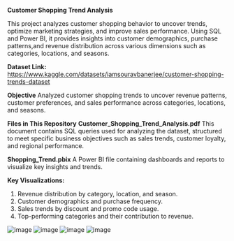**Customer Shopping Trend Analysis**

This project analyzes customer shopping behavior to uncover trends, optimize marketing strategies, and improve sales performance. Using SQL and Power BI, it provides insights into customer demographics, purchase patterns,and revenue distribution across various dimensions such as categories, locations, and seasons.

**Dataset Link:** https://www.kaggle.com/datasets/iamsouravbanerjee/customer-shopping-trends-dataset

**Objective**
Analyzed customer shopping trends to uncover revenue patterns, customer preferences, and sales performance across categories, locations, and seasons.

**Files in This Repository**
**Customer_Shopping_Trend_Analysis.pdf**
This document contains SQL queries used for analyzing the dataset, structured to meet specific business objectives such as sales trends, customer loyalty, and regional performance.

**Shopping_Trend.pbix**
A Power BI file containing dashboards and reports to visualize key insights and trends.

**Key Visualizations:**

1. Revenue distribution by category, location, and season.
2. Customer demographics and purchase frequency.
3. Sales trends by discount and promo code usage.
4. Top-performing categories and their contribution to revenue.

![image](https://github.com/user-attachments/assets/39969534-2af8-43d2-b49b-920ae17eef81)
![image](https://github.com/user-attachments/assets/01ed1e06-cbb0-431b-8e7f-1653141fbfcf)
![image](https://github.com/user-attachments/assets/64566278-5eac-4b1a-8b9d-553f7977f2df)
![image](https://github.com/user-attachments/assets/423b061f-cef7-4045-b476-1c5f6c44e0d6)



